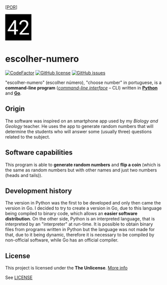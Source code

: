 [[POR](README.md)]

![logo-v1 \("42"\)](logo/v1/logo-v1-svg-path-compressed.svg)

# escolher-numero

[![CodeFactor](https://www.codefactor.io/repository/github/a21989/escolher-numero/badge/master)](https://www.codefactor.io/repository/github/a21989/escolher-numero/overview/master) [![GitHub license](https://img.shields.io/github/license/a21989/escolher-numero)](https://github.com/a21989/escolher-numero/blob/master/LICENSE) [![GitHub issues](https://img.shields.io/github/issues/a21989/escolher-numero)](https://github.com/a21989/escolher-numero/issues)

"escolher-numero" (escolher número), "choose number" in portuguese, is a **command-line program** \([*command-line interface*](https://en.wikipedia.org/wiki/Command-line_interface) – CLI\) written in [**Python**](https://www.python.org/) and [**Go**](https://golang.org/).

## Origin

The software was inspired on an smartphone app used by my *Biology and Geology* teacher. He uses the app to generate random numbers that will determine the students who will answer some (usually three) questions related to the subject.

## Software capabilities

This program is able to **generate random numbers** and **flip a coin** (which is the same as random numbers but with other names and just two numbers (heads and tails)).

## Development history

The version in Python was the first to be developed and only then came the version in Go. I decided to try to create a version in Go, due to this language being compiled to binary code, which allows an **easier software distribution**. On the other side, Python is an interpreted language, that is interpreted by an "interpreter" at run-time. It is possible to obtain binary files from programs written in Python but the language was not made for that, due to it being dynamic, therefore it is necessary to be compiled by non-official software, while Go has an official compiler.

## License

This project is licensed under the **The Unlicense**. [More info](https://choosealicense.com/licenses/unlicense/)

See [LICENSE](LICENSE)



[releases]: https://github.com/a21989/escolher-numero/releases